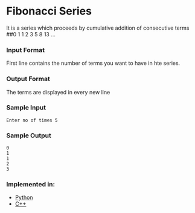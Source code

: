 # Fibonacci Series
It is a series which proceeds by cumulative addition of consecutive terms
##0 1 1 2 3 5 8 13 ...

### Input Format
First line contains the number of terms you want to have in hte series.


### Output Format
The terms are displayed in every new line


### Sample Input
```
Enter no of times 5
```

### Sample Output
```
0
1
1
2
3
```
### Implemented in:
- [Python](fibonacci.py)
- [C++](fibonacci.cpp)

